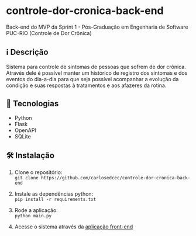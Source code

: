 # controle-dor-cronica-back-end
Back-end do MVP da Sprint 1 - Pós-Graduação em Engenharia de Software PUC-RIO (Controle de Dor Crônica)

## ℹ️ Descrição

Sistema para controle de sintomas de pessoas que sofrem de dor crônica. Através dele é possível manter um histórico de registro dos sintomas e dos eventos do dia-a-dia para que seja possível acompanhar a evolução da condição e suas respostas à tratamentos e aos afazeres da rotina.

## 🚀 Tecnologias

- Python
- Flask
- OpenAPI
- SQLite

## 🛠️ Instalação

1. Clone o repositório:<br>
`git clone https://github.com/carlosedcec/controle-dor-cronica-back-end`

2. Instale as dependências python:<br>
`pip install -r requirements.txt`

3. Rode a aplicação:<br>
`python main.py`

4. Acesse o sistema através da [aplicação front-end](https://github.com/carlosedcec/controle-dor-cronica-front-end)
